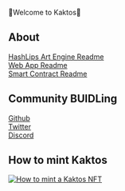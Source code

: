  🌵Welcome to Kaktos🌵

## About

[HashLips Art Engine Readme](https://github.com/HashLips/hashlips_art_engine#readme)
<br>
[Web App Readme](https://github.com/sallad4/CryptoKaktos/blob/main/NFT%20Web%20App/README.md)
<br>
[Smart Contract Readme](https://github.com/HashLips/solidity_smart_contracts/blob/main/README.md)

## Community BUIDLing

[Github](https://github.com/sallad4/CryptoKaktos)
<br>
[Twitter](https://twitter.com/cryptokaktos)
<br>
[Discord](https://discord.gg/vZcxYxrz)

## How to mint Kaktos

[![How to mint a Kaktos NFT](https://user-images.githubusercontent.com/29550860/152877220-7264623f-c352-4c60-92c3-29de7a8cb839.png)](https://youtu.be/pRbArBgZrMg "KaktosDemo")
